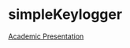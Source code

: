 # simpleKeylogger

[Academic Presentation](https://docs.google.com/presentation/d/17T9W-mI9y-DEpa2ilQsWO2VQNQNN4dqt4p5R88_fuVY/edit?usp=sharing)
